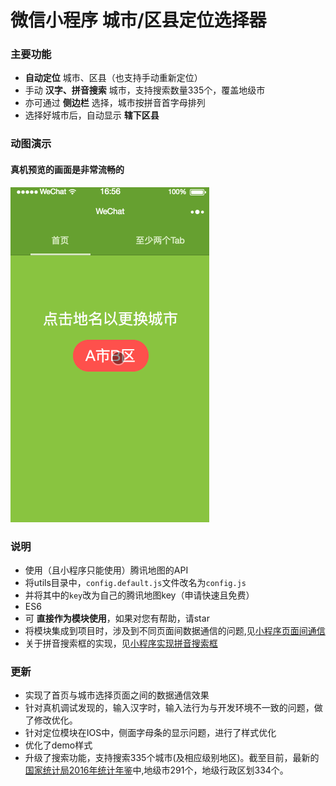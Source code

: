 # 微信小程序 城市/区县定位选择器

### 主要功能
* **自动定位** 城市、区县（也支持手动重新定位）
* 手动 **汉字、拼音搜索** 城市，支持搜索数量335个，覆盖地级市
* 亦可通过 **侧边栏** 选择，城市按拼音首字母排列
* 选择好城市后，自动显示 **辖下区县**

### 动图演示
#### 真机预览的画面是非常流畅的
![image](./citySelectorDemo.gif)

### 说明
* 使用（且小程序只能使用）腾讯地图的API
* 将utils目录中，`config.default.js`文件改名为`config.js`
* 并将其中的`key`改为自己的腾讯地图key（申请快速且免费）
* ES6
* 可 **直接作为模块使用**，如果对您有帮助，请star
* 将模块集成到项目时，涉及到不同页面间数据通信的问题,见[小程序页面间通信](http://blog.csdn.net/beijiyang999/article/details/73109815)
* 关于拼音搜索框的实现，见[小程序实现拼音搜索框](http://blog.csdn.net/beijiyang999/article/details/73135682)

### 更新
* 实现了首页与城市选择页面之间的数据通信效果
* 针对真机调试发现的，输入汉字时，输入法行为与开发环境不一致的问题，做了修改优化。
* 针对定位模块在IOS中，侧面字母条的显示问题，进行了样式优化
* 优化了demo样式
* 升级了搜索功能，支持搜索335个城市(及相应级别地区)。截至目前，最新的[国家统计局2016年统计年鉴](http://www.stats.gov.cn/tjsj/ndsj/2016/indexch.htm)中,地级市291个，地级行政区划334个。
